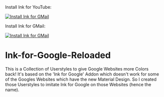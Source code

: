 Install Ink for YouTube:

[![Install Ink for GMail](https://img.shields.io/badge/Install%20directly%20with-Stylus-00adad.svg)](https://raw.githubusercontent.com/FaySmash/Ink-for-Google-Reloaded/master/Ink_for_YouTube.user.css)

Install Ink for GMail:

[![Install Ink for GMail](https://img.shields.io/badge/Install%20directly%20with-Stylus-00adad.svg)](https://raw.githubusercontent.com/FaySmash/Ink-for-Google-Reloaded/master/Ink_for_GMail.user.css)

# Ink-for-Google-Reloaded
This is a Collection of Userstyles to give Google Websites more Colors back! It's based on the 'Ink for Google' Addon which doesn't work for some of the Googles Websites which have the new Material Design. So I created those Userstyles to imitate Ink for Google on those Websites (hence the name).
